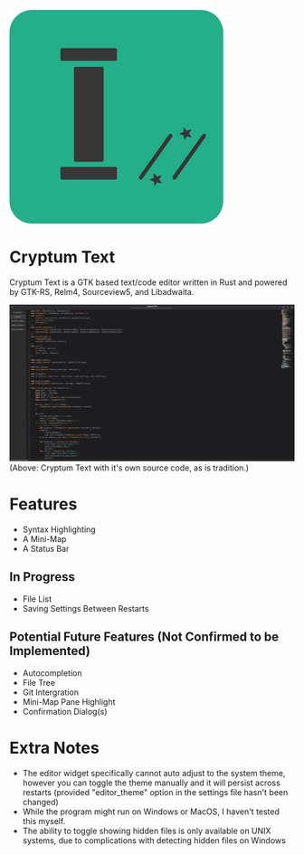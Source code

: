 ![The Cryptum Text logo, it shows a stylised text input caret, and to it's right are some smaller characters consisting of a forward slash, two asterisks, and another forward slash](./data/cryptum-text-logo.svg)

# Cryptum Text

Cryptum Text is a GTK based text/code editor written in Rust and powered by GTK-RS, Relm4, Sourceview5, and Libadwaita.

![A screenshot of Cryptum Text with a file list open, and the main editor content being it's own source code.](./data/cryptum-text-image.png)
(Above: Cryptum Text with it's own source code, as is tradition.)

# Features
- Syntax Highlighting
- A Mini-Map
- A Status Bar

## In Progress
- File List
- Saving Settings Between Restarts

## Potential Future Features (Not Confirmed to be Implemented)
- Autocompletion
- File Tree
- Git Intergration
- Mini-Map Pane Highlight
- Confirmation Dialog(s)

# Extra Notes
- The editor widget specifically cannot auto adjust to the system theme, however you can toggle the theme manually and it will persist across restarts (provided "editor_theme" option in the settings file hasn't been changed)
- While the program might run on Windows or MacOS, I haven't tested this myself.
- The ability to toggle showing hidden files is only available on UNIX systems, due to complications with detecting hidden files on Windows
